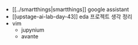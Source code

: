- [[../smartthings|smartthings]] google assistant
- [[upstage-ai-lab-day-43]] eda 프로젝트 생각 정리
- vim
  - jupynium
  - avante
